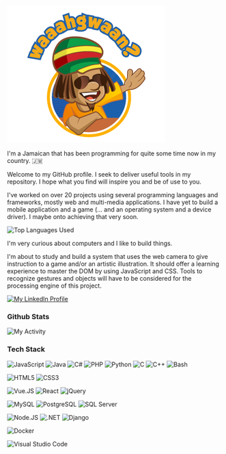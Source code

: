 ![Dread: Wah Gwaan?](./.attachments/wah-gwaan.png)

I'm a Jamaican that has been programming for quite some time now in my country. :jamaica:

Welcome to my GitHub profile. I seek to deliver useful tools in my repository. I hope what you find will inspire you and be of use to you.

I've worked on over 20 projects using several programming languages and frameworks, mostly web and multi-media applications. I have yet to build a mobile application and a game (... and an operating system and a device driver). I maybe onto achieving that very soon.

<img src="https://github-readme-stats.vercel.app/api/top-langs/?username=dayton-outar" alt="Top Languages Used" />

I'm very curious about computers and I like to build things.

I'm about to study and build a system that uses the web camera to give instruction to a game and/or an artistic illustration. It should offer a learning experience to master the DOM by using JavaScript and CSS. Tools to recognize gestures and objects will have to be considered for the processing engine of this project.

<!--
**dayton-outar/dayton-outar** is a ✨ _special_ ✨ repository because its `README.md` (this file) appears on your GitHub profile.

Here are some ideas to get you started:

- 🔭 I’m currently working on ...
- 🌱 I’m currently learning ...
- 👯 I’m looking to collaborate on ...
- 🤔 I’m looking for help with ...
- 💬 Ask me about ...
- 📫 How to reach me: ...
- 😄 Pronouns: ...
- ⚡ Fun fact: ...
-->

[![My LinkedIn Profile](https://img.shields.io/badge/LinkedIn-0077B5?style=for-the-badge&logo=linkedin&logoColor=white)](https://www.linkedin.com/in/dayton-outar-a4758143/)

### Github Stats

<img src="https://github-readme-stats.vercel.app/api?username=dayton-outar&show_icons=true" alt="My Activity" />

### Tech Stack

![JavaScript](https://img.shields.io/badge/JavaScript-F7DF1E?style=for-the-badge&logo=javascript&logoColor=black) ![Java](https://img.shields.io/badge/Java-ED8B00?style=for-the-badge&logo=java&logoColor=white) ![C#](https://img.shields.io/badge/C%23-239120?style=for-the-badge&logo=c-sharp&logoColor=white) ![PHP](https://img.shields.io/badge/PHP-777BB4?style=for-the-badge&logo=php&logoColor=white) ![Python](https://img.shields.io/badge/Python-3776AB?style=for-the-badge&logo=python&logoColor=white) ![C](https://img.shields.io/badge/C-00599C?style=for-the-badge&logo=c&logoColor=white) ![C++](https://img.shields.io/badge/C%2B%2B-00599C?style=for-the-badge&logo=c%2B%2B&logoColor=white) ![Bash](https://img.shields.io/badge/shell_script-%23121011.svg?style=for-the-badge&logo=gnu-bash&logoColor=white)

![HTML5](https://img.shields.io/badge/HTML5-E34F26?style=for-the-badge&logo=html5&logoColor=white) ![CSS3](https://img.shields.io/badge/CSS3-1572B6?style=for-the-badge&logo=css3&logoColor=white)

![Vue.JS](https://img.shields.io/badge/Vue.js-35495E?style=for-the-badge&logo=vue-dot-js&logoColor=4FC08D) ![React](https://img.shields.io/badge/React-20232A?style=for-the-badge&logo=react&logoColor=61DAFB) ![jQuery](https://img.shields.io/badge/jQuery-0769AD?style=for-the-badge&logo=jquery&logoColor=white)

![MySQL](https://img.shields.io/badge/MySQL-00000F?style=for-the-badge&logo=mysql&logoColor=white) ![PostgreSQL](https://img.shields.io/badge/PostgreSQL-316192?style=for-the-badge&logo=postgresql&logoColor=white) ![SQL Server](https://img.shields.io/badge/Microsoft%20SQL%20Sever-CC2927?style=for-the-badge&logo=microsoft%20sql%20server&logoColor=white)

![Node.JS](https://img.shields.io/badge/Node.js-43853D?style=for-the-badge&logo=node-dot-js&logoColor=white) ![.NET](https://img.shields.io/badge/.NET-5C2D91?style=for-the-badge&logo=dot-net&logoColor=white) ![Django](https://img.shields.io/badge/Django-092E20?style=for-the-badge&logo=django&logoColor=green)

![Docker](https://img.shields.io/badge/Docker-2CA5E0?style=for-the-badge&logo=docker&logoColor=white)

![Visual Studio Code](https://img.shields.io/badge/Visual_Studio_Code-0078D4?style=for-the-badge&logo=visual%20studio%20code&logoColor=white)